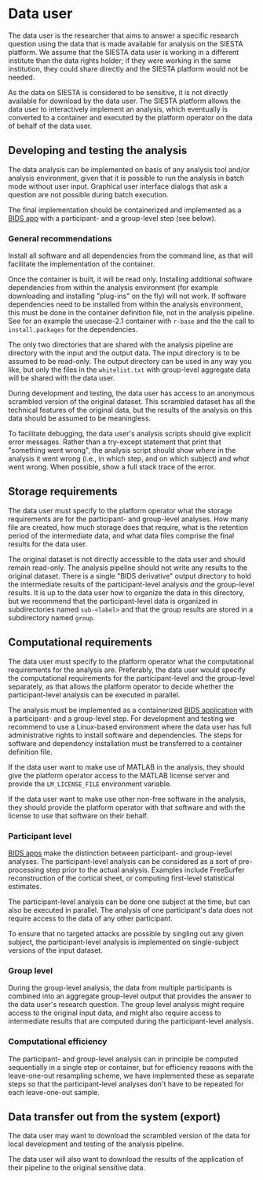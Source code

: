 # Data user

The data user is the researcher that aims to answer a specific research question using the data that is made available for analysis on the SIESTA platform. We assume that the SIESTA data user is working in a different institute than the data rights holder; if they were working in the same institution, they could share directly and the SIESTA platform would not be needed.

As the data on SIESTA is considered to be sensitive, it is not directly available for download by the data user. The SIESTA platform allows the data user to interactively implement an analysis, which eventually is converted to a container and executed by the platform operator on the data of behalf of the data user.

## Developing and testing the analysis

The data analysis can be implemented on basis of any analysis tool and/or analysis environment, given that it is possible to run the analysis in batch mode without user input. Graphical user interface dialogs that ask a question are not possible during batch execution.

The final implementation should be containerized and implemented as a [BIDS app](https://doi.org/10.1371/journal.pcbi.1005209) with a participant- and a group-level step (see below).

### General recommendations

Install all software and all dependencies from the command line, as that will facilitate the implementation of the container.

Once the container is built, it will be read only. Installing additional software dependencies from within the analysis environment (for example downloading and installing "plug-ins" on the fly) will not work. If software dependencies need to be installed from within the analysis environment, this must be done in the container definition file, not in the analysis pipeline. See for an example the usecase-2.1 container with `r-base` and the the call to `install.packages` for the dependencies.

The only two directories that are shared with the analysis pipeline are directory with the input and the output data. The input directory is to be assumed to be read-only. The output directory can be used in any way you like, but only the files in the `whitelist.txt` with group-level aggregate data will be shared with the data user.

During development and testing, the data user has access to an anonymous scrambled version of the original dataset. This scrambled dataset has all the technical features of the original data, but the results of the analysis on this data should be assumed to be meaningless.

To facilitate debugging, the data user's analysis scripts should give explicit error messages. Rather than a try-except statement that print that "something went wrong", the analysis script should show _where_ in the analysis it went wrong (i.e., in which step, and on which subject) and _what_ went wrong. When possible, show a full stack trace of the error.

## Storage requirements

The data user must specify to the platform operator what the storage requirements are for the participant- and group-level analyses. How many file are created, how much storage does that require, what is the retention period of the intermediate data, and what data files comprise the final results for the data user.

The original dataset is not directly accessible to the data user and should remain read-only. The analysis pipeline should not write any results to the original dataset. There is a single "BIDS derivative" output directory to hold the intermediate results of the participant-level analysis _and_ the group-level results. It is up to the data user how to organize the data in this directory, but we recommend that the participant-level data is organized in subdirectories named `sub-<label>` and that the group results are stored in a subdirectory named `group`.

## Computational requirements

The data user must specify to the platform operator what the computational requirements for the analysis are. Preferably, the data user would specify the computational requirements for the participant-level and the group-level separately, as that allows the platform operator to decide whether the participant-level analysis can be executed in parallel.

The analysis must be implemented as a containerized [BIDS application](https://doi.org/10.1371/journal.pcbi.1005209) with a participant- and a group-level step. For development and testing we recommend to use a Linux-based environment where the data user has full administrative rights to install software and dependencies. The steps for software and dependency installation must be transferred to a container definition file.

If the data user want to make use of MATLAB in the analysis, they should give the platform operator access to the MATLAB license server and provide the `LM_LICENSE_FILE` environment variable.

If the data user want to make use other non-free software in the analysis, they should provide the platform operator with that software and with the license to use that software on their behalf.

### Participant level

[BIDS apps](https://doi.org/10.1371/journal.pcbi.1005209) make the distinction between participant- and group-level analyses. The participant-level analysis can be considered as a sort of pre-processing step prior to the actual analysis. Examples include FreeSurfer reconstruction of the cortical sheet, or computing first-level statistical estimates.

The participant-level analysis can be done one subject at the time, but can also be executed in parallel. The analysis of one participant's data does not require access to the data of any other participant.

To ensure that no targeted attacks are possible by singling out any given subject, the participant-level analysis is implemented on single-subject versions of the input dataset.

### Group level

During the group-level analysis, the data from multiple participants is combined into an aggregate group-level output that provides the answer to the data user's research question. The group level analysis might require access to the original input data, and might also require access to intermediate results that are computed during the participant-level analysis.

### Computational efficiency

The participant- and group-level analysis can in principle be computed sequentially in a single step or container, but for efficiency reasons with the leave-one-out resampling scheme, we have implemented these as separate steps so that the participant-level analyses don't have to be repeated for each leave-one-out sample.

## Data transfer out from the system (export)

The data user may want to download the scrambled version of the data for local development and testing of the analysis pipeline.

The data user will also want to download the results of the application of their pipeline to the original sensitive data.
